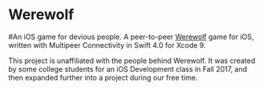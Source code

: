 # Werewolf

#An iOS game for devious people.
A peer-to-peer <a href="https://www.playwerewolf.co/rules/">Werewolf</a> game for iOS, written with Multipeer Connectivity in Swift 4.0 for Xcode 9.

This project is unaffiliated with the people behind Werewolf. It was created by some college students for an iOS Development class in Fall 2017, and then expanded further into a project during our free time.
